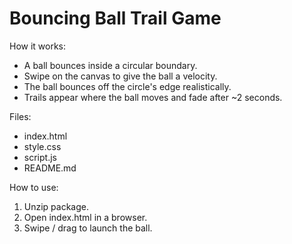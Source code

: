 Bouncing Ball Trail Game
==========================
How it works:
- A ball bounces inside a circular boundary.
- Swipe on the canvas to give the ball a velocity.
- The ball bounces off the circle's edge realistically.
- Trails appear where the ball moves and fade after ~2 seconds.

Files:
- index.html
- style.css
- script.js
- README.md

How to use:
1. Unzip package.
2. Open index.html in a browser.
3. Swipe / drag to launch the ball.
